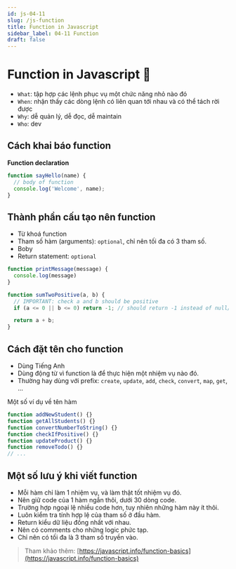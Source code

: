 ```yaml
---
id: js-04-11
slug: /js-function
title: Function in Javascript
sidebar_label: 04-11 Function
draft: false
---
```


# Function in Javascript 🎉

- `What`: tập hợp các lệnh phục vụ một chức năng nhỏ nào đó
- `When`: nhận thấy các dòng lệnh có liên quan tới nhau và có thể tách rời được
- `Why`: dễ quản lý, dễ đọc, dễ maintain
- `Who`: dev

## Cách khai báo function

**Function declaration**

```js
function sayHello(name) {
  // body of function
  console.log('Welcome', name);
}
```

## Thành phần cấu tạo nên function

- Từ khoá function
- Tham số hàm (arguments): `optional`, chỉ nên tối đa có 3 tham số.
- Boby
- Return statement: `optional`

```js
function printMessage(message) {
  console.log(message)
}
```

```js
function sumTwoPositive(a, b) {
  // IMPORTANT: check a and b should be positive
  if (a <= 0 || b <= 0) return -1; // should return -1 instead of null/undefined

  return a + b;
}
```



## Cách đặt tên cho function

- Dùng Tiếng Anh
- Dùng động từ vì function là để thực hiện một nhiệm vụ nào đó.
- Thường hay dùng với prefix: `create`, `update`, `add`, `check`, `convert`, `map`, `get`, ...

Một số ví dụ về tên hàm

```js
function addNewStudent() {}
function getAllStudents() {}
function convertNumberToString() {}
function checkIfPositive() {}
function updateProduct() {}
function removeTodo() {}
// ...
```


## Một số lưu ý khi viết function

- Mỗi hàm chỉ làm 1 nhiệm vụ, và làm thật tốt nhiệm vụ đó.
- Nên giữ code của 1 hàm ngắn thôi, dưới 30 dòng code.
- Trường hợp ngoại lệ nhiều code hơn, tuy nhiên những hàm này ít thôi.
- Luôn kiểm tra tính hợp lệ của tham số ở đầu hàm.
- Return kiểu dữ liệu đồng nhất với nhau.
- Nên có comments cho những logic phức tạp.
- Chỉ nên có tối đa là 3 tham số truyền vào.

> Tham khảo thêm: [https://javascript.info/function-basics](https://javascript.info/function-basics)

<DocsJSFooter />